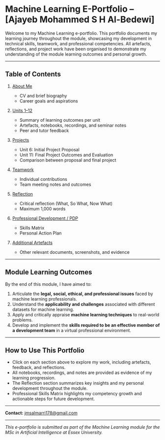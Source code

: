 # Machine Learning E-Portfolio – [Ajayeb Mohammed S H Al-Bedewi]

Welcome to my Machine Learning e-portfolio. This portfolio documents my learning journey throughout the module, showcasing my development in technical skills, teamwork, and professional competencies. All artefacts, reflections, and project work have been organised to demonstrate my understanding of the module learning outcomes and personal growth.

---

## Table of Contents

1. [About Me](Machine-Learning/About_Me)  
   - CV and brief biography  
   - Career goals and aspirations  

2. [Units 1–12](Units/README.md)  
   - Summary of learning outcomes per unit  
   - Artefacts, notebooks, recordings, and seminar notes  
   - Peer and tutor feedback  

3. [Projects](Projects/README.md)  
   - Unit 6: Initial Project Proposal  
   - Unit 11: Final Project Outcomes and Evaluation  
   - Comparison between proposal and final project  

4. [Teamwork](Teamwork/README.md)  
   - Individual contributions  
   - Team meeting notes and outcomes  

5. [Reflection](Reflection/03_Reflection.md)  
   - Critical reflection (What, So What, Now What)  
   - Maximum 1,000 words  

6. [Professional Development / PDP](PDP_Skills_Matrix/README.md)  
   - Skills Matrix  
   - Personal Action Plan  

7. [Additional Artefacts](Additional_Documents/README.md)  
   - Other relevant documents, screenshots, and evidence  

---

## Module Learning Outcomes

By the end of this module, I have aimed to:

1. Articulate the **legal, social, ethical, and professional issues** faced by machine learning professionals.  
2. Understand the **applicability and challenges** associated with different datasets for machine learning.  
3. Apply and critically appraise **machine learning techniques** to real-world problems.  
4. Develop and implement the **skills required to be an effective member of a development team** in a virtual professional environment.  

---

## How to Use This Portfolio

- Click on each section above to explore my work, including artefacts, feedback, and reflections.  
- All notebooks, recordings, and notes are provided as evidence of my learning progression.  
- The Reflection section summarizes key insights and my personal development throughout the module.  
- Professional Skills Matrix highlights my competency growth and actionable steps for future development.  

---

**Contact:** jmsalmarri178@gmail.com

---

*This e-portfolio is submitted as part of the Machine Learning module for the MSc in Artificial Intelligence at Essex University.*

